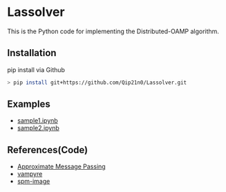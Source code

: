 # Lassolver
This is the Python code for implementing the Distributed-OAMP algorithm.

## Installation
pip install via Github
```bash
> pip install git+https://github.com/Qip21n0/Lassolver.git
```

## Examples
- [sample1.ipynb](https://drive.google.com/file/d/1c6PmgI-vqMXJ7vojXdrvOw_EBbrZ9oP2/view?usp=sharing)
- [sample2.ipynb](https://drive.google.com/file/d/1OBuYY4Q03Nl9iElxfPgL_sKalMcRtXpw/view?usp=sharing)

## References(Code)
- [Approximate Message Passing](https://github.com/takashi-takahashi/approximate_message_passing)
- [vampyre](https://github.com/GAMPTeam/vampyre)
- [spm-image](https://github.com/hacarus/spm-image)
